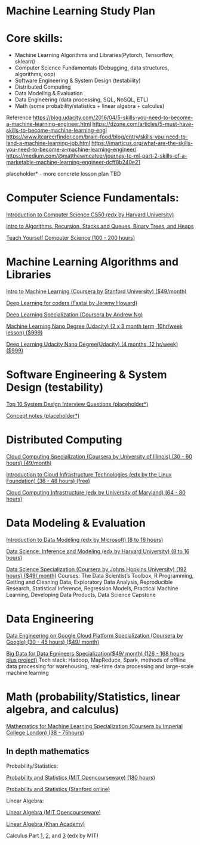 # Machine Learning Study Plan

# Core skills:
* Machine Learning Algorithms and Libraries(Pytorch, Tensorflow, sklearn)
* Computer Science Fundamentals (Debugging, data structures, algorithms, oop)
* Software Engineering & System Design (testability)
* Distributed Computing
* Data Modeling & Evaluation
* Data Engineering (data processing, SQL, NoSQL, ETL)
* Math (some probability/statistics + linear algebra + calculus)



Reference
https://blog.udacity.com/2016/04/5-skills-you-need-to-become-a-machine-learning-engineer.html
https://dzone.com/articles/5-must-have-skills-to-become-machine-learning-engi
https://www.itcareerfinder.com/brain-food/blog/entry/skills-you-need-to-land-a-machine-learning-job.html
https://imarticus.org/what-are-the-skills-you-need-to-become-a-machine-learning-engineer/
https://medium.com/@matthewmcateer/journey-to-ml-part-2-skills-of-a-marketable-machine-learning-engineer-dcff8b240e21


placeholder* - more concrete lesson plan TBD



# Computer Science Fundamentals:

[Introduction to Computer Science CS50 (edx by Harvard University)](https://www.edx.org/course/cs50s-introduction-computer-science-harvardx-cs50x)

[Intro to Algorithms, Recursion, Stacks and Queues, Binary Trees, and Heaps](https://brilliant.org/courses/computer-science-fundamentals/)

[Teach Yourself Computer Science (100 - 200 hours)](https://teachyourselfcs.com/)

# Machine Learning Algorithms and Libraries

[Intro to Machine Learning (Coursera by Stanford University) ($49/month)](https://www.coursera.org/learn/machine-learning#about)

[Deep Learning for coders (Fastai by Jeremy Howard)](fast.ai)

[Deep Learning Specialization (Coursera by Andrew Ng)](deeplearning.ai)

[Machine Learning Nano Degree (Udacity) (2 x 3 month term, 10hr/week lesson) ($999)](https://www.udacity.com/course/machine-learning-engineer-nanodegree--nd009t)

[Deep Learning Udacity Nano Degree(Udacity) (4 months, 12 hr/week) ($999)](https://www.udacity.com/course/deep-learning-nanodegree--nd101)

# Software Engineering & System Design (testability)

[Top 10 System Design Interview Questions (placeholder*)](https://hackernoon.com/top-10-system-design-interview-questions-for-software-engineers-8561290f0444)

[Concept notes (placeholder*)](http://www.cse.msu.edu/~cse870/Lectures/2013/09a-System-Design-notes.pdf)


# Distributed Computing

[Cloud Computing Specialization (Coursera by University of Illinois) (30 - 60 hours) (49/month)](https://www.coursera.org/specializations/cloud-computing)

[Introduction to Cloud Infrastructure Technologies (edx by the Linux Foundation) (36 - 48 hours) (free)](https://www.edx.org/course/introduction-to-cloud-infrastructure-technologies)

[Cloud Computing Infrastructure (edx by University of Maryland) (64 - 80 hours)](https://www.edx.org/course/cloud-computing-infrastructure)


# Data Modeling & Evaluation

[Introduction to Data Modeling (edx by Microsoft)  (8 to 16 hours)](https://www.edx.org/course/introduction-data-modeling)

[Data Science: Inference and Modeling (edx by Harvard University) (8 to 16 hours)](https://www.edx.org/course/data-science-inference)

[Data Science Specialization (Coursera by Johns Hopkins University) (192 hours) ($49/ month)](https://www.coursera.org/specializations/jhu-data-science)
Courses: The Data Scientist’s Toolbox, R Programming, Getting and Cleaning Data, Exploratory Data Analysis, Reproducible Research, Statistical Inference, Regression Models, Practical Machine Learning, Developing Data Products, Data Science Capstone

# Data Engineering

[Data Engineering on Google Cloud Platform Specialization (Coursera by Google) (30 - 45 hours) ($49/ month)](https://www.coursera.org/specializations/gcp-data-machine-learning)

[Big Data for Data Egnineers Specialization($49/ month) (126 - 168 hours plus project)](https://www.coursera.org/specializations/big-data-engineering)
Tech stack: Hadoop, MapReduce, Spark, methods of offline data processing for warehousing, real-time data processing and large-scale machine learning


# Math (probability/Statistics, linear algebra, and calculus)

[Mathematics for Machine Learning Specialization (Coursera by Imperial College London) (38 - 75hours)](https://www.coursera.org/specializations/mathematics-machine-learning)

## In depth mathematics 
Probability/Statistics:

[Probability and Statistics (MIT Opencourseware) (180 hours)](https://ocw.mit.edu/courses/mathematics/18-05-introduction-to-probability-and-statistics-spring-2014/index.htm)

[Probability and Statistics (Stanford online)](https://lagunita.stanford.edu/courses/course-v1:OLI+ProbStat+Open_Jan2017/about)

Linear Algebra:

[Linear Algebra (MIT Opencourseware)](https://ocw.mit.edu/courses/mathematics/18-06sc-linear-algebra-fall-2011/)

[Linear Algebra (Khan Academy)](https://www.khanacademy.org/math/linear-algebra)

Calculus
Part [1](https://www.edx.org/course/calculus-1a-differentiation-mitx-18-01-1x-0), [2](https://www.edx.org/course/calculus-1b-integration-mitx-18-01-2x-00), and [3](https://www.edx.org/course/calculus-1c-coordinate-systems-infinite-series) (edx by MIT)



